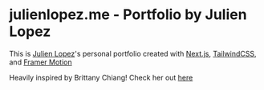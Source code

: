 # julienlopez.me - Portfolio by Julien Lopez
This is [Julien Lopez](https://www.linkedin.com/in/julien-lopez-dev/)'s personal portfolio created with [Next.js](https://nextjs.org/), [TailwindCSS](https://tailwindcss.com/), and [Framer Motion](https://www.framer.com/motion/)

Heavily inspired by Brittany Chiang! Check her out [here](https://brittanychiang.com/)
